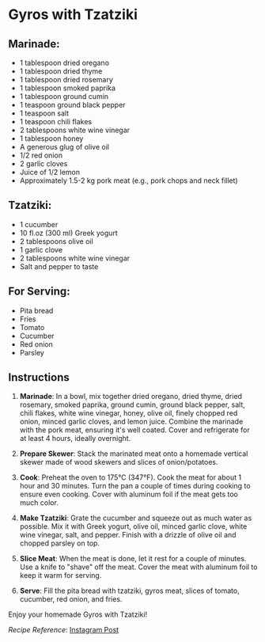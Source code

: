 # Gyros with Tzatziki

## Marinade:
- 1 tablespoon dried oregano
- 1 tablespoon dried thyme
- 1 tablespoon dried rosemary
- 1 tablespoon smoked paprika
- 1 tablespoon ground cumin
- 1 teaspoon ground black pepper
- 1 teaspoon salt
- 1 teaspoon chili flakes
- 2 tablespoons white wine vinegar
- 1 tablespoon honey
- A generous glug of olive oil
- 1/2 red onion
- 2 garlic cloves
- Juice of 1/2 lemon
- Approximately 1.5-2 kg pork meat (e.g., pork chops and neck fillet)

## Tzatziki:
- 1 cucumber
- 10 fl.oz (300 ml) Greek yogurt
- 2 tablespoons olive oil
- 1 garlic clove
- 2 tablespoons white wine vinegar
- Salt and pepper to taste

## For Serving:
- Pita bread
- Fries
- Tomato
- Cucumber
- Red onion
- Parsley

## Instructions

1. **Marinade**: In a bowl, mix together dried oregano, dried thyme, dried rosemary, smoked paprika, ground cumin, ground black pepper, salt, chili flakes, white wine vinegar, honey, olive oil, finely chopped red onion, minced garlic cloves, and lemon juice. Combine the marinade with the pork meat, ensuring it's well coated. Cover and refrigerate for at least 4 hours, ideally overnight.

2. **Prepare Skewer**: Stack the marinated meat onto a homemade vertical skewer made of wood skewers and slices of onion/potatoes.

3. **Cook**: Preheat the oven to 175°C (347°F). Cook the meat for about 1 hour and 30 minutes. Turn the pan a couple of times during cooking to ensure even cooking. Cover with aluminum foil if the meat gets too much color.

4. **Make Tzatziki**: Grate the cucumber and squeeze out as much water as possible. Mix it with Greek yogurt, olive oil, minced garlic clove, white wine vinegar, salt, and pepper. Finish with a drizzle of olive oil and chopped parsley on top.

5. **Slice Meat**: When the meat is done, let it rest for a couple of minutes. Use a knife to "shave" off the meat. Cover the meat with aluminum foil to keep it warm for serving.

6. **Serve**: Fill the pita bread with tzatziki, gyros meat, slices of tomato, cucumber, red onion, and fries.

Enjoy your homemade Gyros with Tzatziki!

*Recipe Reference*: [Instagram Post](https://www.instagram.com/p/Cs6TvnuodM3/)
